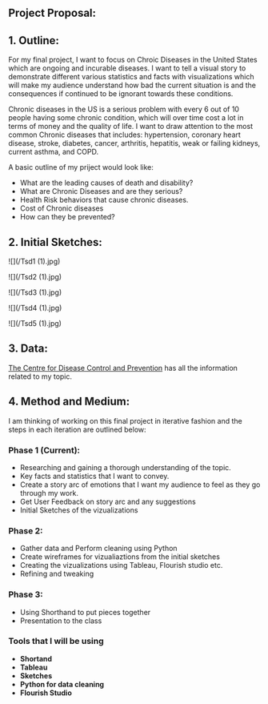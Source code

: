 ## Project Proposal: 

## 1. Outline: 

For my final project, I want to focus on Chroic Diseases in the United States which are ongoing and incurable diseases. I want to tell a visual story to demonstrate different various statistics and facts with visualizations which will make my audience understand how bad the current situation is and the consequences if continued to be ignorant towards these conditions.

Chronic diseases in the US is a serious problem with every 6 out of 10 people having some chronic condition, which will over time cost a lot in terms of money and the quality of life. I want to draw attention to the most common Chronic diseases that includes: hypertension, coronary heart disease, stroke, diabetes, cancer, arthritis, hepatitis, weak or failing kidneys, current asthma, and COPD.


A basic outline of my priject would look like:
* What are the leading causes of death and disability?
* What are Chronic Diseases and are they serious?
* Health Risk behaviors that cause chronic diseases.
* Cost of Chronic diseases
* How can they be prevented?


## 2. Initial Sketches: 

![](/Tsd1 (1).jpg)

![](/Tsd2 (1).jpg)

![](/Tsd3 (1).jpg)

![](/Tsd4 (1).jpg)

![](/Tsd5 (1).jpg)


## 3. Data: 

[The Centre for Disease Control and Prevention](https://www.cdc.gov/chronicdisease/index.htm) has all the information related to my topic. 

## 4. Method and Medium: 

I am thinking of working on this final project in iterative fashion and the steps in each iteration are outlined below: 

### Phase 1 (Current): 

  * Researching and gaining a thorough understanding of the topic.
  * Key facts and statistics that I want to convey. 
  * Create a story arc of emotions that I want my audience to feel as they go through my work.
  * Get User Feedback on story arc and any suggestions
  * Initial Sketches of the vizualizations

### Phase 2:
  * Gather data and Perform cleaning using Python
  * Create wireframes for vizualiaztions from the initial sketches
  * Creating the vizualizations using Tableau, Flourish studio etc. 
  * Refining and tweaking
  
###  Phase 3:
 * Using Shorthand to put pieces together
 * Presentation to the class
 

### Tools that I will be using 
* **Shortand** 
* **Tableau** 
* **Sketches**
* **Python for data cleaning**
* **Flourish Studio** 
